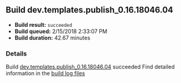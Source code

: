 ## Build dev.templates.publish_0.16.18046.04
- **Build result:** `succeeded`
- **Build queued:** 2/15/2018 2:33:07 PM
- **Build duration:** 42.67 minutes
### Details
Build [dev.templates.publish_0.16.18046.04](https://winappstudio.visualstudio.com/web/build.aspx?pcguid=a4ef43be-68ce-4195-a619-079b4d9834c2&builduri=vstfs%3a%2f%2f%2fBuild%2fBuild%2f25000) succeeded
Find detailed information in the [build log files](https://uwpctdiags.blob.core.windows.net/buildlogs/dev.templates.publish_0.16.18046.04_logs.zip)
